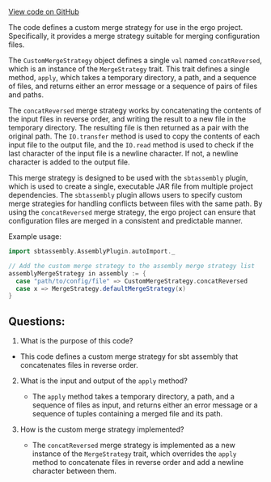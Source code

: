 [View code on GitHub](https://github.com/ergoplatform/ergo/project/CustomMergeStrategy.scala)

The code defines a custom merge strategy for use in the ergo project. Specifically, it provides a merge strategy suitable for merging configuration files. 

The `CustomMergeStrategy` object defines a single `val` named `concatReversed`, which is an instance of the `MergeStrategy` trait. This trait defines a single method, `apply`, which takes a temporary directory, a path, and a sequence of files, and returns either an error message or a sequence of pairs of files and paths. 

The `concatReversed` merge strategy works by concatenating the contents of the input files in reverse order, and writing the result to a new file in the temporary directory. The resulting file is then returned as a pair with the original path. The `IO.transfer` method is used to copy the contents of each input file to the output file, and the `IO.read` method is used to check if the last character of the input file is a newline character. If not, a newline character is added to the output file. 

This merge strategy is designed to be used with the `sbtassembly` plugin, which is used to create a single, executable JAR file from multiple project dependencies. The `sbtassembly` plugin allows users to specify custom merge strategies for handling conflicts between files with the same path. By using the `concatReversed` merge strategy, the ergo project can ensure that configuration files are merged in a consistent and predictable manner. 

Example usage:

```scala
import sbtassembly.AssemblyPlugin.autoImport._

// Add the custom merge strategy to the assembly merge strategy list
assemblyMergeStrategy in assembly := {
  case "path/to/config/file" => CustomMergeStrategy.concatReversed
  case x => MergeStrategy.defaultMergeStrategy(x)
}
```
## Questions: 
 1. What is the purpose of this code?
   - This code defines a custom merge strategy for sbt assembly that concatenates files in reverse order.

2. What is the input and output of the `apply` method?
   - The `apply` method takes a temporary directory, a path, and a sequence of files as input, and returns either an error message or a sequence of tuples containing a merged file and its path.

3. How is the custom merge strategy implemented?
   - The `concatReversed` merge strategy is implemented as a new instance of the `MergeStrategy` trait, which overrides the `apply` method to concatenate files in reverse order and add a newline character between them.